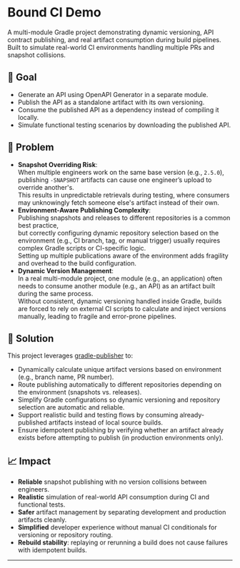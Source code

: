 # Bound CI Demo

A multi-module Gradle project demonstrating dynamic versioning, API contract publishing, and real artifact consumption during build pipelines.  
Built to simulate real-world CI environments handling multiple PRs and snapshot collisions.

## 🎯 Goal

- Generate an API using OpenAPI Generator in a separate module.
- Publish the API as a standalone artifact with its own versioning.
- Consume the published API as a dependency instead of compiling it locally.
- Simulate functional testing scenarios by downloading the published API.

## 🐞 Problem

- **Snapshot Overriding Risk**:  
  When multiple engineers work on the same base version (e.g., `2.5.0`), publishing `-SNAPSHOT` artifacts can cause one engineer’s upload to override another's.  
  This results in unpredictable retrievals during testing, where consumers may unknowingly fetch someone else's artifact instead of their own.
- **Environment-Aware Publishing Complexity**:  
  Publishing snapshots and releases to different repositories is a common best practice,  
  but correctly configuring dynamic repository selection based on the environment (e.g., CI branch, tag, or manual trigger) usually requires complex Gradle scripts or CI-specific logic.  
  Setting up multiple publications aware of the environment adds fragility and overhead to the build configuration.
- **Dynamic Version Management**:  
  In a real multi-module project, one module (e.g., an application) often needs to consume another module (e.g., an API) as an artifact built during the same process.  
  Without consistent, dynamic versioning handled inside Gradle, builds are forced to rely on external CI scripts to calculate and inject versions manually, leading to fragile and error-prone pipelines.

## 🚀 Solution

This project leverages [gradle-publisher](https://github.com/zucca-devops-tooling/gradle-publisher) to:

- Dynamically calculate unique artifact versions based on environment (e.g., branch name, PR number).
- Route publishing automatically to different repositories depending on the environment (snapshots vs. releases).
- Simplify Gradle configurations so dynamic versioning and repository selection are automatic and reliable.
- Support realistic build and testing flows by consuming already-published artifacts instead of local source builds.
- Ensure idempotent publishing by verifying whether an artifact already exists before attempting to publish (in production environments only).

## 📈 Impact

- **Reliable** snapshot publishing with no version collisions between engineers.
- **Realistic** simulation of real-world API consumption during CI and functional tests.
- **Safer** artifact management by separating development and production artifacts cleanly.
- **Simplified** developer experience without manual CI conditionals for versioning or repository routing.
- **Rebuild stability**: replaying or rerunning a build does not cause failures with idempotent builds.
---